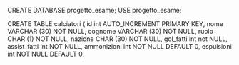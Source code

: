 CREATE DATABASE progetto_esame;
USE progetto_esame;

CREATE TABLE calciatori (
    id int AUTO_INCREMENT PRIMARY KEY,
    nome VARCHAR (30) NOT NULL,
    cognome VARCHAR (30) NOT NULL,
    ruolo CHAR (1) NOT NULL,
    nazione CHAR (30) NOT NULL,
    gol_fatti int not NULL,
    assist_fatti int NOT NULL,
    ammonizioni int NOT NULL DEFAULT 0,
    espulsioni int NOT NULL DEFAULT 0,
    
